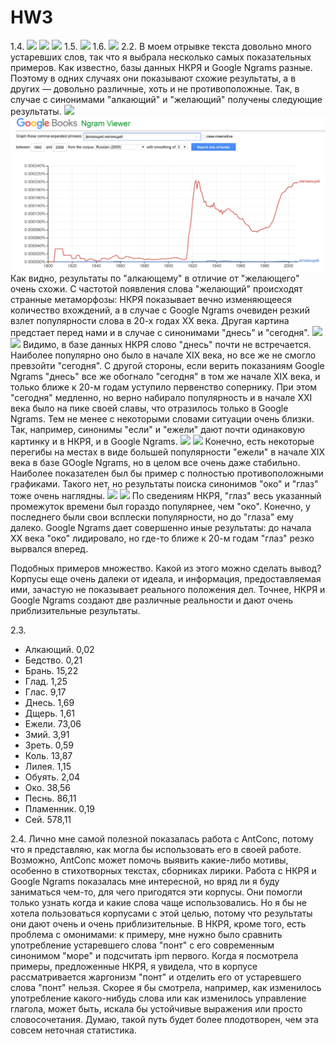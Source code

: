 # HW3

1.4.
![](1.jpg)
![](2.jpg)
![](3.jpg)
1.5.
![](4.jpg)
1.6.
![](5.jpg)
2.2.
В моем отрывке текста довольно много устаревших слов, так что я выбрала несколько самых показательных примеров.
Как известно, базы данных НКРЯ и Google Ngrams разные. Поэтому в одних случаях они показывают схожие результаты, а в других ― довольно различные, хоть и не противоположные. Так, в случае с синонимами "алкающий" и "желающий" получены следующие результаты.
![](алкающий-желающий-нкря.jpg) 
![](алкающий-желающий.jpg)
Как видно, результаты по "алкающему" в отличие от "желающего" очень схожи. С частотой появления слова "желающий" происходят странные метаморфозы: НКРЯ показывает вечно изменяющееся количество вхождений, а в случае с Google Ngrams очевиден резкий взлет популярности слова в 20-х годах XX века.
Другая картина предстает перед нами и в случае с синонимами "днесь" и "сегодня". 
![](днесь-сегодня-нкря.jpg) 
![](днесь-сегодня.jpg)
Видимо, в базе данных НКРЯ слово "днесь" почти не встречается. Наиболее популярно оно было в начале XIX века, но все же не смогло превзойти "сегодня". С другой стороны, если верить показаниям Google Ngrams "днесь" все же обогнало "сегодня" в том же начале XIX века, и только ближе к 20-м годам уступило первенство сопернику. При этом "сегодня" медленно, но верно набирало популярность и в начале XXI века было на пике своей славы, что отразилось только в Google Ngrams.
Тем не менее с некоторыми словами ситуации очень близки. Так, например, синонимы "если" и "ежели" дают почти одинаковую картинку и в НКРЯ, и в Google Ngrams.
![](ежели-если-нкря.jpg) 
![](ежели-если.jpg)
Конечно, есть некоторые перегибы на местах в виде большей популярности "ежели" в начале XIX века в базе GOogle Ngrams, но в целом все очень даже стабильно.
Наиболее показателен был бы пример с полностью противоположными графиками. Такого нет, но результаты поиска синонимов "око" и "глаз" тоже очень наглядны.
![](око-глаз-нкря.jpg) 
![](око-глаз.jpg)
По сведениям НКРЯ, "глаз" весь указанный промежуток времени был гораздо популярнее, чем "око". Конечно, у последнего были свои всплески популярности, но до "глаза" ему далеко. Google Ngrams дает совершенно иные результаты: до начала XX века "око" лидировало, но где-то ближе к 20-м годам "глаз" резко вырвался вперед.

Подобных примеров множество. Какой из этого можно сделать вывод? Корпусы еще очень далеки от идеала, и информация, предоставляемая ими, зачастую не показывает реального положения дел. Точнее, НКРЯ и Google Ngrams создают две различные реальности и дают очень приблизительные результаты. 

2.3.
* Алкающий. 0,02
* Бедство. 0,21
* Брань. 15,22
* Глад. 1,25
* Глас. 9,17
* Днесь. 1,69
* Дщерь. 1,61
* Ежели. 73,06
* Змий. 3,91
* Зреть. 0,59
* Коль. 13,87
* Лилея. 1,15
* Обуять. 2,04
* Око. 38,56
* Песнь. 86,11
* Пламенник. 0,19
* Сей. 578,11

2.4.
Лично мне самой полезной показалась работа с AntConc, потому что я представляю, как могла бы использовать его в своей работе. Возможно, AntConc может помочь выявить какие-либо мотивы, особенно в стихотворных текстах, сборниках лирики. Работа с НКРЯ и Google Ngrams показалась мне интересной, но вряд ли я буду заниматься чем-то, для чего пригодятся эти корпусы. Они помогли только узнать когда и какие слова чаще использовались. Но я бы не хотела пользоваться корпусами с этой целью, потому что результаты они дают очень и очень приблизительные. В НКРЯ, кроме того, есть проблема с омонимами: к примеру, мне нужно было сравнить употребление устаревшего слова "понт" с его современным синонимом "море" и подсчитать ipm первого. Когда я посмотрела примеры, предложенные НКРЯ, я увидела, что в корпусе рассматривается жаргонизм "понт" и отделить его от устаревшего слова "понт" нельзя. Скорее я бы смотрела, например, как изменилось употребление какого-нибудь слова или как изменилось управление глагола, может быть, искала бы устойчивые выражения или просто словосочетания. Думаю, такой путь будет более плодотворен, чем эта совсем неточная статистика.
